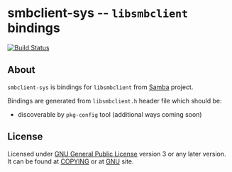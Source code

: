 # smbclient-sys -- `libsmbclient` bindings

[![Build Status](https://travis-ci.org/smbc-rs/smbclient-sys.svg?branch=master)](https://travis-ci.org/smbc-rs/smbclient-sys)

## About

`smbclient-sys` is bindings for `libsmbclient` from [Samba][samba] project.

Bindings are generated from `libsmbclient.h` header file which should be:

* discoverable by `pkg-config` tool (additional ways coming soon)


## License

Licensed under [GNU General Public License][gpl] version 3 or any later version.
It can be found at [COPYING](COPYING) or at [GNU][gpl] site.


[gpl]: https://www.gnu.org/licenses/gpl.txt
[samba]: https://www.samba.org
